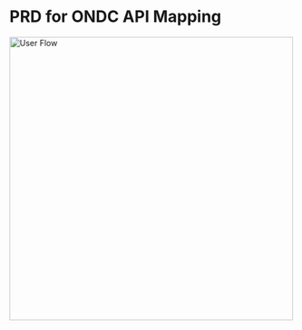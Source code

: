 # PRD for ONDC API Mapping

<img src="https://raw.githubusercontent.com/abhik-wil/ONDC-SRV-Specifications/draft-services/api/brd_images/Services_on_ONDC_API_Mapping.png" alt="User Flow" style="height:500px;"/>